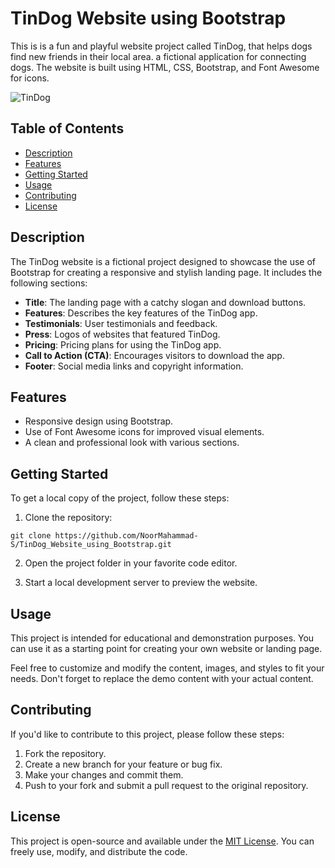 # TinDog Website using Bootstrap
This is is a fun and playful website project called TinDog, that helps dogs find new friends in their local area. a fictional application for connecting dogs. 
The website is built using HTML, CSS, Bootstrap, and Font Awesome for icons.


![TinDog](images)

## Table of Contents

- [Description](#description)
- [Features](#features)
- [Getting Started](#getting-started)
- [Usage](#usage)
- [Contributing](#contributing)
- [License](#license)

## Description

The TinDog website is a fictional project designed to showcase the use of Bootstrap for creating a responsive and stylish landing page. It includes the following sections:

- **Title**: The landing page with a catchy slogan and download buttons.
- **Features**: Describes the key features of the TinDog app.
- **Testimonials**: User testimonials and feedback.
- **Press**: Logos of websites that featured TinDog.
- **Pricing**: Pricing plans for using the TinDog app.
- **Call to Action (CTA)**: Encourages visitors to download the app.
- **Footer**: Social media links and copyright information.

## Features

- Responsive design using Bootstrap.
- Use of Font Awesome icons for improved visual elements.
- A clean and professional look with various sections.

## Getting Started

To get a local copy of the project, follow these steps:

1. Clone the repository:

```shell
git clone https://github.com/NoorMahammad-S/TinDog_Website_using_Bootstrap.git
```

2. Open the project folder in your favorite code editor.

3. Start a local development server to preview the website.

## Usage

This project is intended for educational and demonstration purposes. You can use it as a starting point for creating your own website or landing page.

Feel free to customize and modify the content, images, and styles to fit your needs. Don't forget to replace the demo content with your actual content.

## Contributing

If you'd like to contribute to this project, please follow these steps:

1. Fork the repository.
2. Create a new branch for your feature or bug fix.
3. Make your changes and commit them.
4. Push to your fork and submit a pull request to the original repository.

## License

This project is open-source and available under the [MIT License](LICENSE). You can freely use, modify, and distribute the code.
